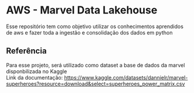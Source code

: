 # AWS - Marvel Data Lakehouse
Esse repositório tem como objetivo utilizar os conhecimentos aprendidos de aws e fazer toda a ingestão e consolidação dos dados em python </p>


## Referência
Para esse projeto, será utilizado como dataset a base de dados da marvel disponbilizada no Kaggle <br/>
Link da documentação: https://www.kaggle.com/datasets/dannielr/marvel-superheroes?resource=download&select=superheroes_power_matrix.csv
